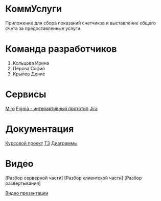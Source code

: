 # КоммУслуги
Приложение для сбора показаний счетчиков и выставление общего счета за предоставленные услуги.
# Команда разработчиков
1. Кольцова Ирина
2. Перова София
3. Крылов Денис
# Сервисы
[Miro](https://miro.com/app/board/uXjVPhwKcxY=/?share_link_id=3595978674481)
[Figma - интерактивный прототип](https://www.figma.com/file/GgbEZk4ULs4jx0dbqQBhxD/Untitled?node-id=1%3A2&t=5dXsrv4S4VSqIxdC-1)
[Jira](https://tp-task-manager.atlassian.net/jira/software/projects/T12/boards/1)
# Документация
[Курсовой проект](https://github.com/SofiiaPerova/tp_1-2/blob/main/documents/%D0%9A%D1%83%D1%80%D1%81%D0%BE%D0%B2%D0%BE%D0%B9%20%D0%BF%D1%80%D0%BE%D0%B5%D0%BA%D1%82.pdf)
[ТЗ](https://github.com/SofiiaPerova/tp_1-2/blob/main/documents/%D0%A2%D0%97.docx)
[Диаграммы](https://github.com/SofiiaPerova/tp_1-2/tree/main/documents/diagrams)
# Видео
[Разбор серверной части]
[Разбор клиентской части]
[Разбор развертывания]

[Видео презентации](https://github.com/SofiiaPerova/tp_1-2/blob/main/documents/%D0%9F%D1%80%D0%B5%D0%B7%D0%B5%D0%BD%D1%82%D0%B0%D1%86%D0%B8%D1%8F.mp4)


